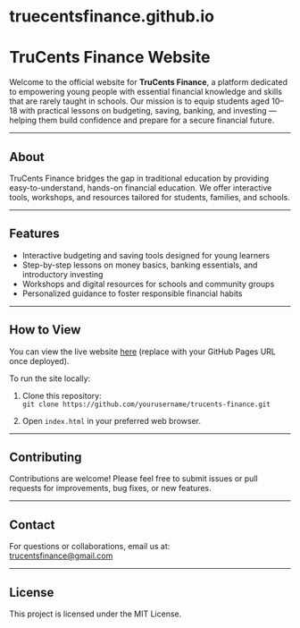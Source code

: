 # truecentsfinance.github.io

# TruCents Finance Website

Welcome to the official website for **TruCents Finance**, a platform dedicated to empowering young people with essential financial knowledge and skills that are rarely taught in schools. Our mission is to equip students aged 10–18 with practical lessons on budgeting, saving, banking, and investing — helping them build confidence and prepare for a secure financial future.

---

## About

TruCents Finance bridges the gap in traditional education by providing easy-to-understand, hands-on financial education. We offer interactive tools, workshops, and resources tailored for students, families, and schools.

---

## Features

- Interactive budgeting and saving tools designed for young learners  
- Step-by-step lessons on money basics, banking essentials, and introductory investing  
- Workshops and digital resources for schools and community groups  
- Personalized guidance to foster responsible financial habits  

---

## How to View

You can view the live website [here](#) (replace with your GitHub Pages URL once deployed).

To run the site locally:

1. Clone this repository:  
   `git clone https://github.com/yourusername/trucents-finance.git`

2. Open `index.html` in your preferred web browser.

---

## Contributing

Contributions are welcome! Please feel free to submit issues or pull requests for improvements, bug fixes, or new features.

---

## Contact

For questions or collaborations, email us at:  
[trucentsfinance@gmail.com](mailto:trucentsfinance@gmail.com)

---

## License

This project is licensed under the MIT License.
